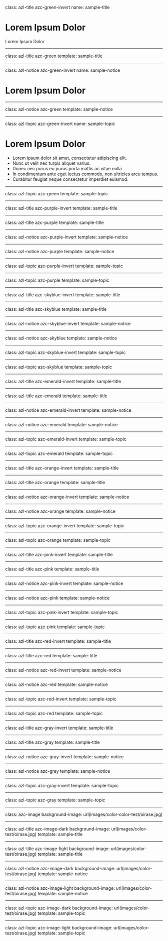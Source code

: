 class: azl-title azc-green-invert
name: sample-title
# Lorem Ipsum Dolor
Lorem Ipsum Dolor

---
class: azl-title azc-green
template: sample-title

---
class: azl-notice azc-green-invert
name: sample-notice
# Lorem Ipsum Dolor

---
class: azl-notice azc-green
template: sample-notice

---
class: azl-topic azc-green-invert
name: sample-topic
# Lorem Ipsum Dolor
* Lorem ipsum dolor sit amet, consectetur adipiscing elit.
* Nunc ut velit nec turpis aliquet varius.
* Donec nec purus eu purus porta mattis ac vitae nulla.
* In condimentum ante eget lectus commodo, non ultricies arcu tempus.
* Curabitur feugiat neque consectetur imperdiet euismod.

---
class: azl-topic azc-green
template: sample-topic

<!--- purple -->
---
class: azl-title azc-purple-invert
template: sample-title

---
class: azl-title azc-purple
template: sample-title

---
class: azl-notice azc-purple-invert
template: sample-notice

---
class: azl-notice azc-purple
template: sample-notice

---
class: azl-topic azc-purple-invert
template: sample-topic

---
class: azl-topic azc-purple
template: sample-topic

<!--- skyblue -->
---
class: azl-title azc-skyblue-invert
template: sample-title

---
class: azl-title azc-skyblue
template: sample-title

---
class: azl-notice azc-skyblue-invert
template: sample-notice

---
class: azl-notice azc-skyblue
template: sample-notice

---
class: azl-topic azc-skyblue-invert
template: sample-topic

---
class: azl-topic azc-skyblue
template: sample-topic

<!--- emerald -->
---
class: azl-title azc-emerald-invert
template: sample-title

---
class: azl-title azc-emerald
template: sample-title

---
class: azl-notice azc-emerald-invert
template: sample-notice

---
class: azl-notice azc-emerald
template: sample-notice

---
class: azl-topic azc-emerald-invert
template: sample-topic

---
class: azl-topic azc-emerald
template: sample-topic

<!--- orange -->
---
class: azl-title azc-orange-invert
template: sample-title

---
class: azl-title azc-orange
template: sample-title

---
class: azl-notice azc-orange-invert
template: sample-notice

---
class: azl-notice azc-orange
template: sample-notice

---
class: azl-topic azc-orange-invert
template: sample-topic

---
class: azl-topic azc-orange
template: sample-topic

<!--- pink -->
---
class: azl-title azc-pink-invert
template: sample-title

---
class: azl-title azc-pink
template: sample-title

---
class: azl-notice azc-pink-invert
template: sample-notice

---
class: azl-notice azc-pink
template: sample-notice

---
class: azl-topic azc-pink-invert
template: sample-topic

---
class: azl-topic azc-pink
template: sample-topic

<!--- red -->
---
class: azl-title azc-red-invert
template: sample-title

---
class: azl-title azc-red
template: sample-title

---
class: azl-notice azc-red-invert
template: sample-notice

---
class: azl-notice azc-red
template: sample-notice

---
class: azl-topic azc-red-invert
template: sample-topic

---
class: azl-topic azc-red
template: sample-topic

<!--- gray -->
---
class: azl-title azc-gray-invert
template: sample-title

---
class: azl-title azc-gray
template: sample-title

---
class: azl-notice azc-gray-invert
template: sample-notice

---
class: azl-notice azc-gray
template: sample-notice

---
class: azl-topic azc-gray-invert
template: sample-topic

---
class: azl-topic azc-gray
template: sample-topic

<!--- background image -->
---
class: azc-image
background-image: url(images/color-color-test/oirase.jpg)

---
class: azl-title azc-image-dark
background-image: url(images/color-test/oirase.jpg)
template: sample-title

---
class: azl-title azc-image-light
background-image: url(images/color-test/oirase.jpg)
template: sample-title

---
class: azl-notice azc-image-dark
background-image: url(images/color-test/oirase.jpg)
template: sample-notice

---
class: azl-notice azc-image-light
background-image: url(images/color-test/oirase.jpg)
template: sample-notice

---
class: azl-topic azc-image-dark
background-image: url(images/color-test/oirase.jpg)
template: sample-topic

---
class: azl-topic azc-image-light
background-image: url(images/color-test/oirase.jpg)
template: sample-topic
